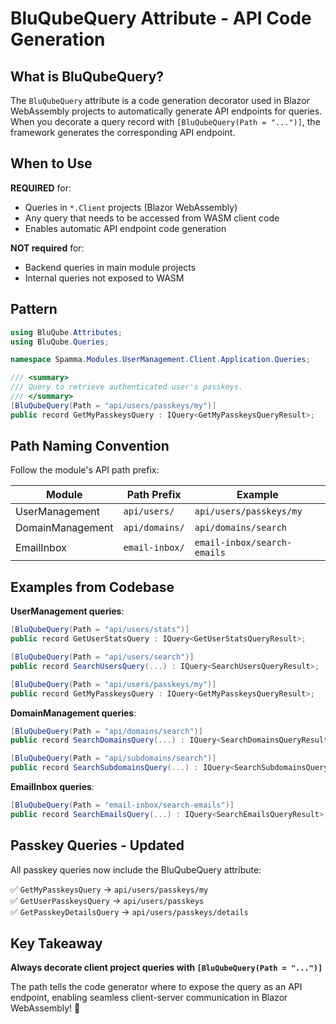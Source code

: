 # BluQubeQuery Attribute - API Code Generation

## What is BluQubeQuery?

The `BluQubeQuery` attribute is a code generation decorator used in Blazor WebAssembly projects to automatically generate API endpoints for queries. When you decorate a query record with `[BluQubeQuery(Path = "...")]`, the framework generates the corresponding API endpoint.

## When to Use

**REQUIRED** for:
- Queries in `*.Client` projects (Blazor WebAssembly)
- Any query that needs to be accessed from WASM client code
- Enables automatic API endpoint code generation

**NOT required** for:
- Backend queries in main module projects
- Internal queries not exposed to WASM

## Pattern

```csharp
using BluQube.Attributes;
using BluQube.Queries;

namespace Spamma.Modules.UserManagement.Client.Application.Queries;

/// <summary>
/// Query to retrieve authenticated user's passkeys.
/// </summary>
[BluQubeQuery(Path = "api/users/passkeys/my")]
public record GetMyPasskeysQuery : IQuery<GetMyPasskeysQueryResult>;
```

## Path Naming Convention

Follow the module's API path prefix:

| Module | Path Prefix | Example |
|--------|-------------|---------|
| UserManagement | `api/users/` | `api/users/passkeys/my` |
| DomainManagement | `api/domains/` | `api/domains/search` |
| EmailInbox | `email-inbox/` | `email-inbox/search-emails` |

## Examples from Codebase

**UserManagement queries**:
```csharp
[BluQubeQuery(Path = "api/users/stats")]
public record GetUserStatsQuery : IQuery<GetUserStatsQueryResult>;

[BluQubeQuery(Path = "api/users/search")]
public record SearchUsersQuery(...) : IQuery<SearchUsersQueryResult>;

[BluQubeQuery(Path = "api/users/passkeys/my")]
public record GetMyPasskeysQuery : IQuery<GetMyPasskeysQueryResult>;
```

**DomainManagement queries**:
```csharp
[BluQubeQuery(Path = "api/domains/search")]
public record SearchDomainsQuery(...) : IQuery<SearchDomainsQueryResult>;

[BluQubeQuery(Path = "api/subdomains/search")]
public record SearchSubdomainsQuery(...) : IQuery<SearchSubdomainsQueryResult>;
```

**EmailInbox queries**:
```csharp
[BluQubeQuery(Path = "email-inbox/search-emails")]
public record SearchEmailsQuery(...) : IQuery<SearchEmailsQueryResult>;
```

## Passkey Queries - Updated

All passkey queries now include the BluQubeQuery attribute:

✅ `GetMyPasskeysQuery` → `api/users/passkeys/my`  
✅ `GetUserPasskeysQuery` → `api/users/passkeys`  
✅ `GetPasskeyDetailsQuery` → `api/users/passkeys/details`  

## Key Takeaway

**Always decorate client project queries with `[BluQubeQuery(Path = "...")]`**

The path tells the code generator where to expose the query as an API endpoint, enabling seamless client-server communication in Blazor WebAssembly! 🚀
